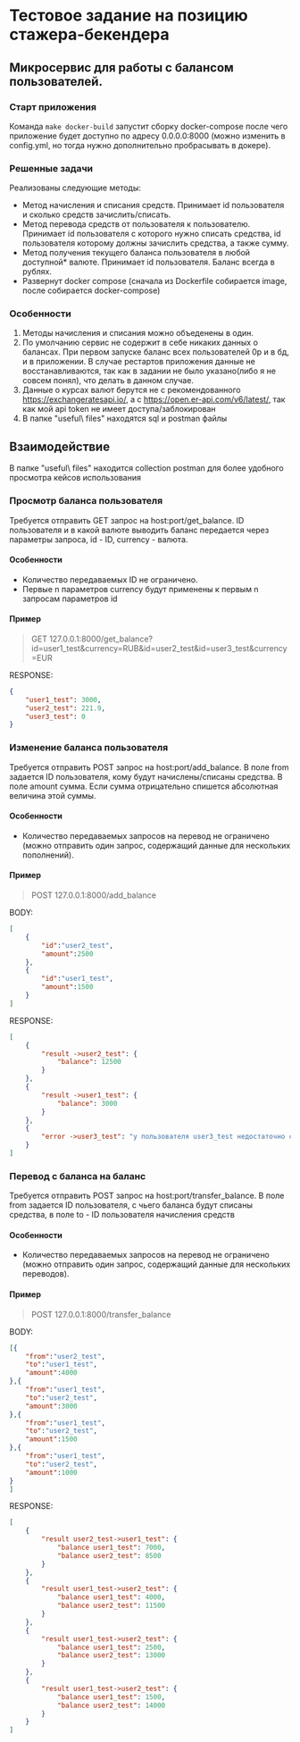# Тестовое задание на позицию стажера-бекендера

## Микросервис для работы с балансом пользователей.

### Старт приложения
Команда ```make docker-build``` запустит сборку docker-compose после чего приложение будет доступно по адресу 0.0.0.0:8000 (можно изменить в config.yml, но тогда нужно дополнительно пробрасывать в докере).

### Решенные задачи
Реализованы следующие методы:
* Метод начисления и списания средств. Принимает id пользователя и сколько средств зачислить/списать.
* Метод перевода средств от пользователя к пользователю. Принимает id пользователя с которого нужно списать средства, id пользователя которому должны зачислить средства, а также сумму.
* Метод получения текущего баланса пользователя в любой доступной* валюте. Принимает id пользователя. Баланс всегда в рублях.
* Развернут docker compose (сначала из Dockerfile собирается image, после собирается docker-compose)

### Особенности
1. Методы начисления и списания можно объеденены в один.
2. По умолчанию сервис не содержит в себе никаких данных о балансах. При первом запуске баланс всех пользователей 0р и в бд, и в приложении. В случае рестартов приложения данные не восстанавливаются, так как в задании не было указано(либо я не совсем понял), что делать в данном случае.
3. Данные о курсах валют берутся не с рекомендованного https://exchangeratesapi.io/, а с https://open.er-api.com/v6/latest/, так как мой api token не имеет доступа/заблокирован
4. В папке "useful\ files" находятся sql и postman файлы

## Взаимодействие
В папке "useful\ files" находится collection postman для более удобного просмотра кейсов использования 

### Просмотр баланса пользователя
Требуется отправить GET запрос на host:port/get_balance. ID пользователя и в какой валюте выводить баланс передается через параметры запроса, id - ID, currency - валюта.

#### Особенности
* Количество передаваемых ID не ограничено.
* Первые n параметров currency будут применены к первым n запросам параметров id

#### Пример
>GET 127.0.0.1:8000/get_balance?id=user1_test&currency=RUB&id=user2_test&id=user3_test&currency=EUR

RESPONSE:
```json
{
    "user1_test": 3000,
    "user2_test": 221.9,
    "user3_test": 0
}
```

### Изменение баланса пользователя
Требуется отправить POST запрос на host:port/add_balance. В поле from задается ID пользователя, кому будут начислены/списаны средства. В поле amount сумма. Если сумма отрицательно спишется абсолютная величина этой суммы.

#### Особенности
* Количество передаваемых запросов на перевод не ограничено (можно отправить один запрос, содержащий данные для нескольких пополнений).

#### Пример
>POST 127.0.0.1:8000/add_balance

BODY: 
```json : 
[
    {
        "id":"user2_test",
        "amount":2500
    },
    {
        "id":"user1_test",
        "amount":1500
    }
]
```
RESPONSE:
```json
[
    {
        "result ->user2_test": {
            "balance": 12500
        }
    },
    {
        "result ->user1_test": {
            "balance": 3000
        }
    },
    {
        "error ->user3_test": "у пользователя user3_test недостаточно средств"
    }
]
```

### Перевод с баланса на баланс
Требуется отправить POST запрос на host:port/transfer_balance. В поле from задается ID пользователя, с чьего баланса будут списаны средства, в поле to - ID пользователя начисления средств

#### Особенности
* Количество передаваемых запросов на перевод не ограничено (можно отправить один запрос, содержащий данные для нескольких переводов).

#### Пример
>POST 127.0.0.1:8000/transfer_balance

BODY: 
```json : 
[{
    "from":"user2_test",
    "to":"user1_test",
    "amount":4000
},{
    "from":"user1_test",
    "to":"user2_test",
    "amount":3000
},{
    "from":"user1_test",
    "to":"user2_test",
    "amount":1500
},{
    "from":"user1_test",
    "to":"user2_test",
    "amount":1000
}
]
```
RESPONSE:
```json
[
    {
        "result user2_test->user1_test": {
            "balance user1_test": 7000,
            "balance user2_test": 8500
        }
    },
    {
        "result user1_test->user2_test": {
            "balance user1_test": 4000,
            "balance user2_test": 11500
        }
    },
    {
        "result user1_test->user2_test": {
            "balance user1_test": 2500,
            "balance user2_test": 13000
        }
    },
    {
        "result user1_test->user2_test": {
            "balance user1_test": 1500,
            "balance user2_test": 14000
        }
    }
]
```
